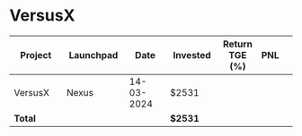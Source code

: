 # VersusX



<table data-full-width="true"><thead><tr><th width="152">Project</th><th width="138">Launchpad</th><th width="132">Date</th><th width="133">Invested</th><th>Return TGE (%)</th><th>PNL</th><th></th></tr></thead><tbody><tr><td>VersusX</td><td>Nexus</td><td>14-03-2024</td><td>$2531</td><td></td><td></td><td></td></tr><tr><td><strong>Total</strong></td><td></td><td></td><td><strong>$2531</strong></td><td></td><td></td><td></td></tr></tbody></table>

